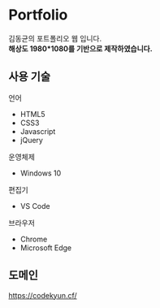 # Portfolio

김동균의 포트폴리오 웹 입니다.  
**해상도 1980*1080를 기반으로 제작하였습니다.**

## 사용 기술

언어
* HTML5  
* CSS3  
* Javascript  
* jQuery  

운영체제
* Windows 10  

편집기  
* VS Code  

브라우저  
* Chrome
* Microsoft Edge

## 도메인
https://codekyun.cf/
